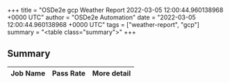 +++
title = "OSDe2e gcp Weather Report 2022-03-05 12:00:44.960138968 +0000 UTC"
author = "OSDe2e Automation"
date = "2022-03-05 12:00:44.960138968 +0000 UTC"
tags = ["weather-report", "gcp"]
summary = "<table class=\"summary\"></table>"
+++
## Summary

| Job Name | Pass Rate | More detail |
|----------|-----------|-------------|




